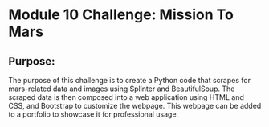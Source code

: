 # Module 10 Challenge: Mission To Mars

## Purpose:
The purpose of this challenge is to create a Python code that scrapes for mars-related data and images using Splinter and BeautifulSoup. The scraped data is then composed into a web application using HTML and CSS, and Bootstrap to customize the webpage. This webpage can be added to a portfolio to showcase it for professional usage.
